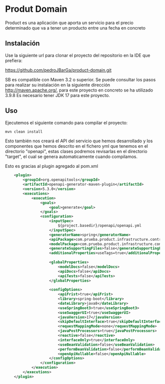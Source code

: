 # Produt Domain

Product es  una aplicación que aporta un servicio para el precio determinado que va a tener un producto entre una fecha en concreto

## Instalación

Use la siguiente url para clonar el proyecto del repositorio en la IDE que prefiera:

https://github.com/pedroJBarGa/product-domain.git

SB es compatible con Maven 3.2 o superior. Se puede consultar los pasos para realizar su instalación en la siguiente dirección http://maven.apache.org/, para este proyecto en concreto se ha utilizado 3.9.8
Es necesario tener  JDK 17 para este proyecto.

## Uso

Ejecutemos el siguiente comando para compilar el proyecto:

```cmd
mvn clean install
```

Esto también nos creará el API del servicio que hemos desarrollado y los componentes que hemos descrito en el fichero yml que tenemos en el directorio "openapi", estas clases podremos revisarlas en el directorio "target", el cual se genera automaticamente cuando compilamos.

Esto es gracias al plugin agregado al pom.xml

```xml
    <plugin>
        <groupId>org.openapitools</groupId>
        <artifactId>openapi-generator-maven-plugin</artifactId>
        <version>5.3.0</version>
        <executions>
            <execution>
                <goals>
                    <goal>generate</goal>
                </goals>
                <configuration>
                    <inputSpec>
                        ${project.basedir}/openapi/openapi.yml
                    </inputSpec>
                    <generatorName>spring</generatorName>
                    <apiPackage>com.prueba.product.infrastructure.controllers.rest</apiPackage>
                    <modelPackage>com.prueba.product.infrastructure.controllers.rest.model</modelPackage>
                    <generateSupportingFiles>false</generateSupportingFiles>
                    <additionalProperties>useTags=true</additionalProperties>
    
                    <globalProperties>
                        <modelDocs>false</modelDocs>
                        <apiDocs>false</apiDocs>
                        <apiTests>false</apiTests>
                    </globalProperties>
    
                    <configOptions>
                        <apiFrist>true</apiFrist>
                        <library>spring-boot</library>
                        <dateLibrary>java8</dateLibrary>
                        <useSpringBoot3>true</useSpringBoot3>
                        <useSwaggerUI>true</useSwaggerUI>
                        <javaVersion>17</javaVersion>
                        <skipDefaultInterface>true</skipDefaultInterface>
                        <requestMappingMode>none</requestMappingMode>
                        <javaPostProcessors>true</javaPostProcessors>
                        <reactive>false</reactive>
                        <interfaceOnly>true</interfaceOnly>
                        <useBeanValidation>false</useBeanValidation>
                        <performBeanValidation>false</performBeanValidation>
                        <openApiNullable>false</openApiNullable>
                    </configOptions>
                </configuration>
            </execution>
        </executions>
    </plugin>
```
